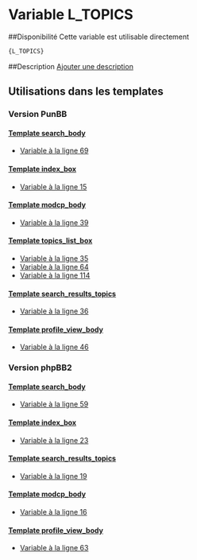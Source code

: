 # Variable L_TOPICS

##Disponibilité
Cette variable est utilisable directement

```html
{L_TOPICS}
```

##Description
[Ajouter une description](https://fa-tvars.appspot.com/var/L_TOPICS)

## Utilisations dans les templates

### Version PunBB

#### [Template search_body](punbb/search_body.md#readme)
* [Variable &agrave; la ligne 69](../punbb/search_body.tpl#L69)

#### [Template index_box](punbb/index_box.md#readme)
* [Variable &agrave; la ligne 15](../punbb/index_box.tpl#L15)

#### [Template modcp_body](punbb/modcp_body.md#readme)
* [Variable &agrave; la ligne 39](../punbb/modcp_body.tpl#L39)

#### [Template topics_list_box](punbb/topics_list_box.md#readme)
* [Variable &agrave; la ligne 35](../punbb/topics_list_box.tpl#L35)
* [Variable &agrave; la ligne 64](../punbb/topics_list_box.tpl#L64)
* [Variable &agrave; la ligne 114](../punbb/topics_list_box.tpl#L114)

#### [Template search_results_topics](punbb/search_results_topics.md#readme)
* [Variable &agrave; la ligne 36](../punbb/search_results_topics.tpl#L36)

#### [Template profile_view_body](punbb/profile_view_body.md#readme)
* [Variable &agrave; la ligne 46](../punbb/profile_view_body.tpl#L46)

### Version phpBB2

#### [Template search_body](subsilver/search_body.md#readme)
* [Variable &agrave; la ligne 59](../subsilver/search_body.tpl#L59)

#### [Template index_box](subsilver/index_box.md#readme)
* [Variable &agrave; la ligne 23](../subsilver/index_box.tpl#L23)

#### [Template search_results_topics](subsilver/search_results_topics.md#readme)
* [Variable &agrave; la ligne 19](../subsilver/search_results_topics.tpl#L19)

#### [Template modcp_body](subsilver/modcp_body.md#readme)
* [Variable &agrave; la ligne 16](../subsilver/modcp_body.tpl#L16)

#### [Template profile_view_body](subsilver/profile_view_body.md#readme)
* [Variable &agrave; la ligne 63](../subsilver/profile_view_body.tpl#L63)